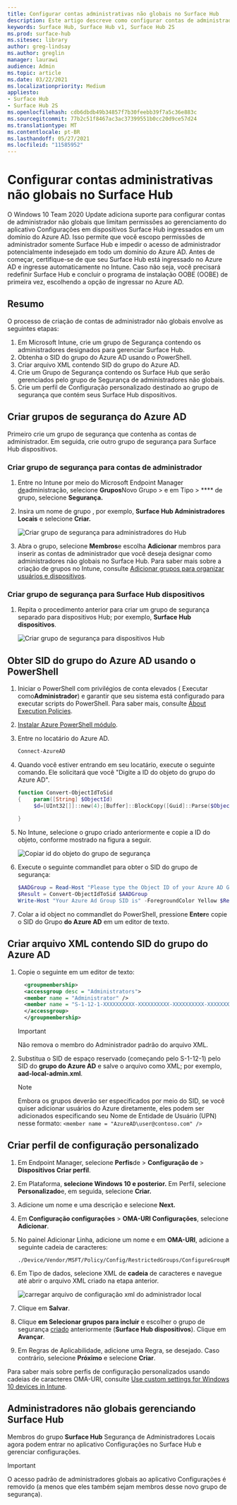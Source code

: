 ```yaml
---
title: Configurar contas administrativas não globais no Surface Hub
description: Este artigo descreve como configurar contas de administrador não globais para gerenciar Surface Hub e Surface Hub 2S.
keywords: Surface Hub, Surface Hub v1, Surface Hub 2S
ms.prod: surface-hub
ms.sitesec: library
author: greg-lindsay
ms.author: greglin
manager: laurawi
audience: Admin
ms.topic: article
ms.date: 03/22/2021
ms.localizationpriority: Medium
appliesto:
- Surface Hub
- Surface Hub 2S
ms.openlocfilehash: cdb6dbdb49b34857f7b30feebb39f7a5c36e883c
ms.sourcegitcommit: 77b2c51f8467ac3ac37399551b0cc20d9ce57d24
ms.translationtype: MT
ms.contentlocale: pt-BR
ms.lasthandoff: 05/27/2021
ms.locfileid: "11585952"
---
```

# <a name="configure-non-global-admin-accounts-on-surface-hub"></a>Configurar contas administrativas não globais no Surface Hub

O Windows 10 Team 2020 Update adiciona suporte para configurar contas de administrador não globais que limitam permissões ao gerenciamento do aplicativo Configurações em dispositivos Surface Hub ingressados em um domínio do Azure AD. Isso permite que você escopo permissões de administrador somente Surface Hub e impedir o acesso de administrador potencialmente indesejado em todo um domínio do Azure AD. Antes de começar, certifique-se de que seu Surface Hub está ingressado no Azure AD e ingresse automaticamente no Intune. Caso não seja, você precisará redefinir Surface Hub e concluir o programa de instalação OOBE (OOBE) de primeira vez, escolhendo a opção de ingressar no Azure AD.

## <a name="summary"></a>Resumo 

O processo de criação de contas de administrador não globais envolve as seguintes etapas: 

1. Em Microsoft Intune, crie um grupo de Segurança contendo os administradores designados para gerenciar Surface Hub.
2. Obtenha o SID do grupo do Azure AD usando o PowerShell.
3. Criar arquivo XML contendo SID do grupo do Azure AD.
4. Crie um Grupo de Segurança contendo os Surface Hub que serão gerenciados pelo grupo de Segurança de administradores não globais.
5. Crie um perfil de Configuração personalizado destinado ao grupo de segurança que contém seus Surface Hub dispositivos. 


## <a name="create-azure-ad-security-groups"></a>Criar grupos de segurança do Azure AD

Primeiro crie um grupo de segurança que contenha as contas de administrador. Em seguida, crie outro grupo de segurança para Surface Hub dispositivos.  

### <a name="create-security-group-for-admin-accounts"></a>Criar grupo de segurança para contas de administrador

1. Entre no Intune por meio do Microsoft Endpoint Manager [de](https://go.microsoft.com/fwlink/?linkid=2109431)administração, selecione **Grupos**Novo Grupo > e em Tipo  >  **** de grupo, selecione **Segurança.** 
2. Insira um nome de grupo , por exemplo, **Surface Hub Administradores Locais** e selecione **Criar.** 

     ![Criar grupo de segurança para administradores do Hub](images/sh-create-sec-group.png)

3. Abra o grupo, selecione **Membros**e escolha **Adicionar** membros para inserir as contas de administrador que você deseja designar como administradores não globais no Surface Hub. Para saber mais sobre a criação de grupos no Intune, consulte  [Adicionar grupos para organizar usuários e dispositivos](/mem/intune/fundamentals/groups-add).

### <a name="create-security-group-for-surface-hub-devices"></a>Criar grupo de segurança para Surface Hub dispositivos

1. Repita o procedimento anterior para criar um grupo de segurança separado para dispositivos Hub; por exemplo, **Surface Hub dispositivos**. 

     ![Criar grupo de segurança para dispositivos Hub](images/sh-create-sec-group-devices.png) 

## <a name="obtain-azure-ad-group-sid-using-powershell"></a>Obter SID do grupo do Azure AD usando o PowerShell

1. Iniciar o PowerShell com privilégios de conta elevados ( Executar como**Administrador**) e garantir que seu sistema está configurado para executar scripts do PowerShell. Para saber mais, consulte [About Execution Policies](/powershell/module/microsoft.powershell.core/about/about_execution_policies?). 
2. [Instalar Azure PowerShell módulo](/powershell/azure/install-az-ps).
3. Entre no locatário do Azure AD.

    ```powershell
    Connect-AzureAD
    ```

4. Quando você estiver entrando em seu locatário, execute o seguinte comando. Ele solicitará que você "Digite a ID do objeto do grupo do Azure AD".

    ```powershell
    function Convert-ObjectIdToSid
    {    param([String] $ObjectId)   
         $d=[UInt32[]]::new(4);[Buffer]::BlockCopy([Guid]::Parse($ObjectId).ToByteArray(),0,$d,0,16);"S-1-12-1-$d".Replace(' ','-')
         
    }
    ```

5. No Intune, selecione o grupo criado anteriormente e copie a ID do objeto, conforme mostrado na figura a seguir. 

     ![Copiar id do objeto do grupo de segurança](images/sh-objectid.png)

6. Execute o seguinte commandlet para obter o SID do grupo de segurança:

    ```powershell
    $AADGroup = Read-Host "Please type the Object ID of your Azure AD Group"
    $Result = Convert-ObjectIdToSid $AADGroup
    Write-Host "Your Azure Ad Group SID is" -ForegroundColor Yellow $Result
    ```
    
7. Colar a id object no commandlet do PowerShell, pressione **Enter**e copie o SID do Grupo **do Azure AD** em um editor de texto. 

## <a name="create-xml-file-containing-azure-ad-group-sid"></a>Criar arquivo XML contendo SID do grupo do Azure AD

1. Copie o seguinte em um editor de texto: 

    ```xml
      <groupmembership>   
      <accessgroup desc = "Administrators">        
      <member name = "Administrator" />        
      <member name = "S-1-12-1-XXXXXXXXXX-XXXXXXXXXX-XXXXXXXXXX-XXXXXXXXXX" />  
      </accessgroup>
      </groupmembership>
      ```
      > [!IMPORTANT]
      > Não remova o membro do Administrador padrão do arquivo XML.

2. Substitua o SID de espaço reservado (começando pelo S-1-12-1) pelo SID do **grupo do Azure AD** e salve o arquivo como XML; por exemplo, **aad-local-admin.xml**. 

      > [!NOTE]
      > Embora os grupos deverão ser especificados por meio do SID, se você quiser adicionar usuários do Azure diretamente, eles podem ser adicionados especificando seu Nome de Entidade de Usuário (UPN) nesse formato: `<member name = "AzureAD\user@contoso.com" />`

## <a name="create-custom-configuration-profile"></a>Criar perfil de configuração personalizado

1. Em Endpoint Manager, selecione **Perfis**de  >  **Configuração de**  >  **Dispositivos Criar perfil**. 
2. Em Plataforma, **selecione Windows 10 e posterior.** Em Perfil, selecione **Personalizado**e, em seguida, selecione **Criar.**
3. Adicione um nome e uma descrição e selecione **Next.**
4. Em **Configuração configurações**  >  **OMA-URI Configurações**, selecione **Adicionar**.
5. No painel Adicionar Linha, adicione um nome e em     **OMA-URI**, adicione a seguinte cadeia de caracteres: 

    ```OMA-URI
    ./Device/Vendor/MSFT/Policy/Config/RestrictedGroups/ConfigureGroupMembership
    ```
6. Em Tipo de dados, selecione XML de **cadeia** de caracteres e navegue até abrir o arquivo XML criado na etapa anterior. 

     ![carregar arquivo de configuração xml do administrador local](images/sh-local-admin-config.png)

7. Clique em **Salvar**.
8. Clique **em Selecionar grupos para incluir** e escolher o grupo de segurança [criado](#create-security-group-for-surface-hub-devices) anteriormente (**Surface Hub dispositivos**). Clique em **Avançar**.
9. Em Regras de Aplicabilidade, adicione uma Regra, se desejado. Caso contrário, selecione **Próximo** e selecione **Criar**.

Para saber mais sobre perfis de configuração personalizados usando cadeias de caracteres OMA-URI, consulte [Use custom settings for Windows 10 devices in Intune](/mem/intune/configuration/custom-settings-windows-10).


## <a name="non-global-admins-managing-surface-hub"></a>Administradores não globais gerenciando Surface Hub

Membros do grupo **Surface Hub** Segurança de Administradores Locais agora podem entrar no aplicativo Configurações no Surface Hub e gerenciar configurações.

> [!IMPORTANT]
> O acesso padrão de administradores globais ao aplicativo Configurações é removido (a menos que eles também sejam membros desse novo grupo de segurança).
